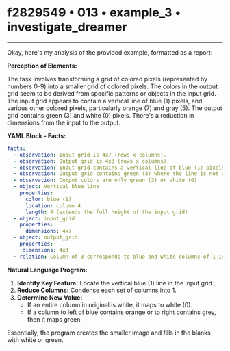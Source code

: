 # f2829549 • 013 • example_3 • investigate_dreamer

---
Okay, here's my analysis of the provided example, formatted as a report:

**Perception of Elements:**

The task involves transforming a grid of colored pixels (represented by numbers 0-9) into a smaller grid of colored pixels. The colors in the output grid seem to be derived from specific patterns or objects in the input grid. The input grid appears to contain a vertical line of blue (1) pixels, and various other colored pixels, particularly orange (7) and gray (5). The output grid contains green (3) and white (0) pixels. There's a reduction in dimensions from the input to the output.

**YAML Block - Facts:**



```yaml
facts:
  - observation: Input grid is 4x7 (rows x columns).
  - observation: Output grid is 4x3 (rows x columns).
  - observation: Input grid contains a vertical line of blue (1) pixels in the fourth column.
  - observation: Output grid contains green (3) where the line is not all white.
  - observation: Output colors are only green (3) or white (0)
  - object: Vertical blue line
    properties:
      color: blue (1)
      location: column 4
      length: 4 (extends the full height of the input grid)
  - object: input_grid
    properties:
      dimensions: 4x7
  - object: output_grid
    properties:
     dimensions: 4x3
  - relation: Column of 3 corresponds to blue and white columns of 1 in the input.

```



**Natural Language Program:**

1.  **Identify Key Feature:** Locate the vertical blue (1) line in the input grid.
2.  **Reduce Columns:** Condense each set of columns into 1.
3.  **Determine New Value:**
      *   If an entire column in original is white, it maps to white (0).
      *   If a column to left of blue contains orange or to right contains grey, then it maps green.

Essentially, the program creates the smaller image and fills in the blanks with
white or green.

